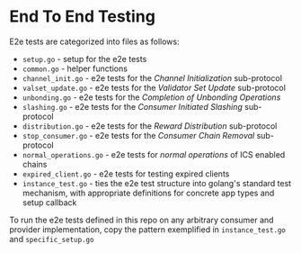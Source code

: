 
# End To End Testing

E2e tests are categorized into files as follows:

- `setup.go` - setup for the e2e tests
- `common.go` - helper functions
- `channel_init.go` - e2e tests for the _Channel Initialization_ sub-protocol
- `valset_update.go` - e2e tests for the _Validator Set Update_ sub-protocol
- `unbonding.go` - e2e tests for the _Completion of Unbonding Operations_
- `slashing.go` - e2e tests for the _Consumer Initiated Slashing_ sub-protocol
- `distribution.go` - e2e tests for the _Reward Distribution_ sub-protocol
- `stop_consumer.go` - e2e tests for the _Consumer Chain Removal_ sub-protocol
- `normal_operations.go` - e2e tests for _normal operations_ of ICS enabled chains
- `expired_client.go` - e2e tests for testing expired clients
- `instance_test.go` - ties the e2e test structure into golang's standard test mechanism, with appropriate definitions for concrete app types and setup callback

To run the e2e tests defined in this repo on any arbitrary consumer and provider implementation, copy the pattern exemplified in `instance_test.go` and `specific_setup.go`

